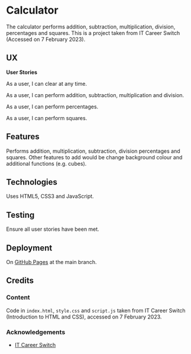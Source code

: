 # Calculator

The calculator performs addition, subtraction, multiplication, division, percentages and squares.  This is a project taken from IT Career Switch (Accessed on 7 February 2023).

## UX

**User Stories**

As a user, I can clear at any time.

As a user, I can perform addition, subtraction, multiplication and division.

As a user, I can perform percentages.

As a user, I can perform squares.

## Features

Performs addition, multiplication, subtraction, division percentages and squares.  Other features to add would be change background colour and additional functions (e.g. cubes).

## Technologies

Uses HTML5, CSS3 and JavaScript.

## Testing

Ensure all user stories have been met.

## Deployment

On [GitHub Pages](https://derektypist.github.io/calculator) at the main branch.

## Credits

### Content

Code in `index.html`, `style.css` and `script.js` taken from IT Career Switch (Introduction to HTML and CSS), accessed on 7 February 2023.

### Acknowledgements

- [IT Career Switch](https://www.itcareerswitch.co.uk)
